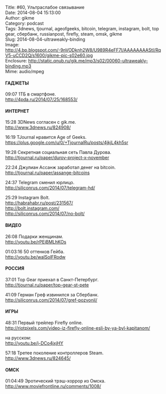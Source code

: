 Title: #60, Ультраслабое связывание  
Date: 2014-08-04 15:13:00  
Author: gikme  
Category: podcast  
Tags: 3dnews, tjournal, ageofgeeks, bitcoin, telegram, instagram, bolt, top gear, сбербанк, russianpost, firefly, steam, omsk, gikme  
Slug: 2014-08-04-ultraweakly-binding  
Image: http://4.bp.blogspot.com/-9nVODknh2W8/U989R4eFF7I/AAAAAAAAStI/RqV5-uCCD2Q/s1600/gikme-pic-s02e60.jpg  
Enclosure: http://static.qnub.ru/gik.me/mp3/s02/00060-ultraweakly-binding.mp3  
Mime: audio/mpeg

#### ГАДЖЕТЫ

09:07 1ТБ в смартфоне.  
<http://4pda.ru/2014/07/25/168553/>

#### ИНТЕРНЕТ

15:28 3DNews согласен с gik.me.  
<http://www.3dnews.ru/824908/>

16:19 TJournal нравится Age of Geeks.  
<https://plus.google.com/u/0/+TjournalRu/posts/4jkjL4kh5sr>

19:28 Cекретная социальная сеть Павла Дурова.  
<http://tjournal.ru/paper/durov-project-x-november>

22:24 Джулиан Ассанж заработал денег на bitcoin.  
<http://tjournal.ru/paper/assange-bitcoins>

24:37 Telegram сменил юрлицо.  
<http://siliconrus.com/2014/07/telegram-hd/>

25:29 Instagram Bolt.  
<http://habrahabr.ru/post/231567/>  
<http://bolt.instagram.com/>  
<http://siliconrus.com/2014/07/no-bolt/>

#### ВИДЕО

26:08 Подарки женщинам.  
<http://youtu.be/rPEjBMLhKOs>

01:03:16 50 оттенков Гейба.  
<http://youtu.be/walSolFRodw>

#### РОССИЯ

37:01 Top Gear приехал в Санкт-Петербург.  
<http://tjournal.ru/paper/top-gear-st-pete>

41:09 Герман Греф извинился за Сбербанк.  
<http://siliconrus.com/2014/07/gref-pozvonil/>

#### ИГРЫ

48:31 Первый трейлер Firefly online.  
<http://riotpixels.com/video-iz-firefly-online-esli-by-ya-byl-kapitanom/>

на русском:  
<http://youtu.be/j-DCo4jxjHY>

57:18 Третее поколение контроллеров Steam.  
<http://www.3dnews.ru/824645/>

#### ОМСК

01:04:49 Эротический трэш-хоррор из Омска.  
<http://www.moviefrontline.ru/comments/1008/>

